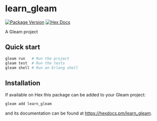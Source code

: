 # learn_gleam

[![Package Version](https://img.shields.io/hexpm/v/learn_gleam)](https://hex.pm/packages/learn_gleam)
[![Hex Docs](https://img.shields.io/badge/hex-docs-ffaff3)](https://hexdocs.pm/learn_gleam/)

A Gleam project

## Quick start

```sh
gleam run   # Run the project
gleam test  # Run the tests
gleam shell # Run an Erlang shell
```

## Installation

If available on Hex this package can be added to your Gleam project:

```sh
gleam add learn_gleam
```

and its documentation can be found at <https://hexdocs.pm/learn_gleam>.
